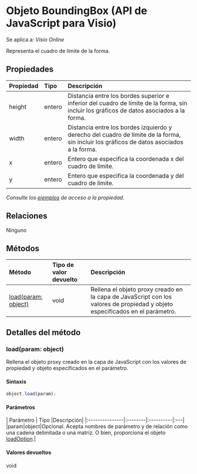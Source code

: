 # <a name="boundingbox-object-javascript-api-for-visio"></a>Objeto BoundingBox (API de JavaScript para Visio)

Se aplica a: _Visio Online_

Representa el cuadro de límite de la forma.

## <a name="properties"></a>Propiedades

| Propiedad       | Tipo    |Descripción|
|:---------------|:--------|:----------|
|height|entero|Distancia entre los bordes superior e inferior del cuadro de límite de la forma, sin incluir los gráficos de datos asociados a la forma.|
|width|entero|Distancia entre los bordes izquierdo y derecho del cuadro de límite de la forma, sin incluir los gráficos de datos asociados a la forma.|
|x|entero|Entero que especifica la coordenada x del cuadro de límite.|
|y|entero|Entero que especifica la coordenada y del cuadro de límite.|

_Consulte los [ejemplos](#property-access-examples) de acceso a la propiedad._

## <a name="relationships"></a>Relaciones
Ninguno


## <a name="methods"></a>Métodos

| Método           | Tipo de valor devuelto    |Descripción|
|:---------------|:--------|:----------|
|[load(param: object)](#loadparam-object)|void|Rellena el objeto proxy creado en la capa de JavaScript con los valores de propiedad y objeto especificados en el parámetro.|

## <a name="method-details"></a>Detalles del método


### <a name="loadparam-object"></a>load(param: object)
Rellena el objeto proxy creado en la capa de JavaScript con los valores de propiedad y objeto especificados en el parámetro.

#### <a name="syntax"></a>Sintaxis
```js
object.load(param);
```

#### <a name="parameters"></a>Parámetros
| Parámetro       | Tipo    |Descripción|
|:---------------|:--------|:----------|:---|
|param|object|Opcional. Acepta nombres de parámetro y de relación como una cadena delimitada o una matriz. O bien, proporciona el objeto [loadOption](loadoption.md).|

#### <a name="returns"></a>Valores devueltos
void
